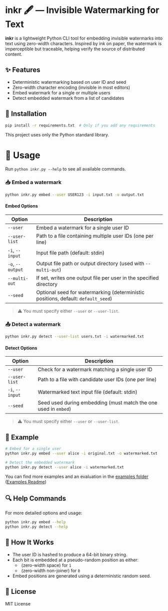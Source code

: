 # inkr 🖋️ — Invisible Watermarking for Text

**inkr** is a lightweight Python CLI tool for embedding invisible watermarks into text using zero-width characters. Inspired by ink on paper, the watermark is imperceptible but traceable, helping verify the source of distributed content.

## ✨ Features

- Deterministic watermarking based on user ID and seed
- Zero-width character encoding (invisible in most editors)
- Embed watermark for a single or multiple users
- Detect embedded watermark from a list of candidates

## 🔧 Installation

```bash
pip install -r requirements.txt  # Only if you add any requirements
```

This project uses only the Python standard library.

# 🚀 Usage

Run `python inkr.py --help` to see all available commands.

### 📥 Embed a watermark

```bash
python inkr.py embed --user USER123 -i input.txt -o output.txt
```

#### Embed Options

| Option            | Description                                                                 |
|-------------------|-----------------------------------------------------------------------------|
| `--user`          | Embed a watermark for a single user ID                                      |
| `--user-list`     | Path to a file containing multiple user IDs (one per line)                  |
| `-i`, `--input`   | Input file path (default: stdin)                                             |
| `-o`, `--output`  | Output file path or output directory (used with `--multi-out`)               |
| `--multi-out`     | If set, writes one output file per user in the specified directory           |
| `--seed`          | Optional seed for watermarking (deterministic positions, default: `default_seed`) |

> ⚠️ You must specify either `--user` or `--user-list`.

### 📤 Detect a watermark

```bash
python inkr.py detect --user-list users.txt -i watermarked.txt
```

#### Detect Options

| Option            | Description                                                                 |
|-------------------|-----------------------------------------------------------------------------|
| `--user`          | Check for a watermark matching a single user ID                             |
| `--user-list`     | Path to a file with candidate user IDs (one per line)                       |
| `-i`, `--input`   | Watermarked text input file (default: stdin)                                |
| `--seed`          | Seed used during embedding (must match the one used in `embed`)             |

> ⚠️ You must specify either `--user` or `--user-list`.

## 🧪 Example

```bash
# Embed for a single user
python inkr.py embed --user alice -i original.txt -o watermarked.txt

# Detect the embedded watermark
python inkr.py detect --user alice -i watermarked.txt
```

You can find more examples and an evaluation in the [examples folder](./examples) ([Examples Readme](./examples/README.md))

## 🔍 Help Commands

For more detailed options and usage:

```bash
python inkr.py embed --help
python inkr.py detect --help
```

## 🔐 How It Works

- The user ID is hashed to produce a 64-bit binary string.
- Each bit is embedded at a pseudo-random position as either:
  - `​` (zero-width space) for `1`
  - `‌` (zero-width non-joiner) for `0`
- Embed positions are generated using a deterministic random seed.

## 📄 License

MIT License